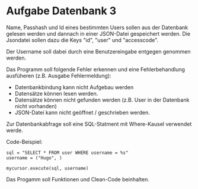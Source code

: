# Aufgabe Datenbank 3

Name, Passhash und Id eines bestimmten Users sollen aus der Datenbank gelesen werden und dannach in einer JSON-Datei gespeichert werden.
Die Jsondatei sollen dazu die Keys "id", "user" und "accesscode".

Der Username soll dabei durch eine Benutzereingabe entgegen genommen werden.

Das Programm soll folgende Fehler erkennen und eine Fehlerbehandlung ausfüheren (z.B. Ausgabe Fehlermeldung):

- Datenbankbindung kann nicht Aufgebau werden
- Datensätze können lesen werden.
- Datensätze können nicht gefunden werden (z.B. User in der Datenbank nicht vorhanden)
- JSON-Datei kann nicht geöffnet / geschrieben werden.


Zur Datenbankabfrage soll eine SQL-Statment mit Where-Kausel verwendet werde.

Code-Beispiel:

    sql = "SELECT * FROM user WHERE username = %s"
    username = ("Hugo", )

    mycursor.execute(sql, username)

Das Progamm soll Funktionen und Clean-Code beinhalten.